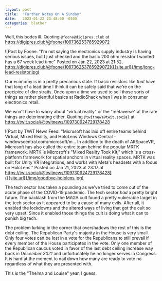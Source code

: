 ```yaml
---
layout: post
title:  "Further Notes On A Sunday"
date:   2023-01-22 23:48:00 -0500
categories: blather
---
```

Well, this bodes ill.  Quoting `@foone@digipres.club` at <https://digipres.club/@foone/109736253785929072> 

![Post by Foone. "I'm not saying the electronics supply industry is having serious issues, but I just checked and the basic 200 ohm resistor I wanted has a 67 week lead time" Posted on Jan 22, 2023 at 21:52.  https://digipres.club/@foone/109736253785929072]({{site.url}}/img/long-lead-resistor.jpg)

Our economy is in a pretty precarious state.  If basic resistors like *that* have that long of a lead time I think it can be safely said that we're on the precipice of dire straits.  Once upon a time we used to sell those sorts of things as rather plentiful basics at RadioShack when I was in consumer electronics retail.  

We won't have to worry about "virtual reality" or the "metaverse" at the rate things are deteriorating either.  Quoting `@twitnews@twit.social` at <https://twit.social/@twitnews/109730924729178428> 

![Post by TWiT News Feed. "Microsoft has laid off entire teams behind Virtual, Mixed Reality, and HoloLens Windows Central - windowscentral.com/microsoft/m… In addition to the death of AltSpaceVR, Microsoft has also culled the entire team behind the popular MRTK framework. MRTK is Microsoft's "Mixed Reality Took Kit," which is a cross-platform framework for spatial anchors in virtual reality spaces. MRTK was built for Unity VR integrations, and works with Meta's headsets with a focus on HoloLens." Posted on Jan 21, 2023 at 23:17 at https://twit.social/@twitnews/109730924729178428]({{site.url}}/img/goodbye-hololens.jpg)

The tech sector has taken a pounding as we've tried to come out of the acute phase of the COVID-19 pandemic.  The tech sector *had* a pretty bright future.  The backlash from the MAGA cult found a pretty vulnerable target in the tech sector as it appeared to be a cause of many evils.  After all, it enabled the lockdowns and the altered ways of living that got the cult so very upset.  Since it enabled those things the cult is doing what it can to punish big tech.

The problem lurking in the corner that overshadows the rest of this is the debt ceiling.  The Republican Party's majority in the House is very small.  Only four votes can be lost in a vote for the Republicans to still prevail if every member of the House participates in the vote.  Only one member of the Republican caucus voted in favor of the last debt ceiling increase way back in *December 2021* and unfortunately he no longer serves in Congress.  It is hard at the moment to nail down how many are ready to vote no regardless of what they are presented with.

This is the "Thelma and Louise" year, I guess.
